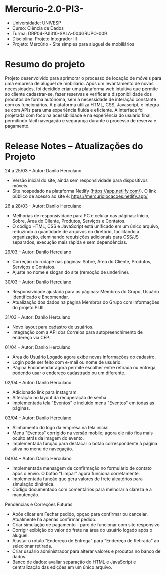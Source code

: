 # Mercurio-2.0-PI3-
- Universidade: UNIVESP
- Curso: Ciência de Dados
- Turma: DRP04-PJI310-SALA-004GRUPO-009
- Disciplina: Projeto Integrador III
- Projeto: Mercúrio - Site simples para aluguel de mobiliários

# Resumo do projeto
Projeto desenvolvido para aprimorar o processo de locação de móveis para uma empresa de aluguel de mobiliário. Após um levantamento de novas necessidades, foi decidido criar uma plataforma web intuitiva que permite ao cliente cadastrar-se, fazer reservas e verificar a disponibilidade dos produtos de forma autônoma, sem a necessidade de interação constante com os funcionários.
A plataforma utiliza HTML, CSS, Javascript, e integra-se com APIs para uma experiência fluida e eficiente. A interface foi projetada com foco na acessibilidade e na experiência do usuário final, permitindo fácil navegação e segurança durante o processo de reserva e pagamento.

# Release Notes – Atualizações do Projeto

24 a 25/03 – Autor: Danilo Herculano 
- Versão inicial do site, ainda sem responsividade para dispositivos móveis.
- Site hospedado na plataforma Netlify (https://app.netlify.com/). O link público de acesso ao site é: https://mercuriolocacoes.netlify.app/
  
26 a 28/03 – Autor: Danilo Herculano 
- Melhorias de responsividade para PC e celular nas páginas: Início, Sobre, Área do Cliente, Produtos, Serviços e Contatos.
- O código HTML, CSS e JavaScript está unificado em um único arquivo, reduzindo a quantidade de arquivos no diretório, facilitando a organização, eleminando requisições adicionais para CSS/JS separados, execução mais rápida e sem dependências.

29/03 – Autor: Danilo Herculano  
- Correção do rodapé nas páginas: Sobre, Área do Cliente, Produtos, Serviços e Contatos.  
- Ajuste no nome e slogan do site (remoção de underline).  

30/03 – Autor: Danilo Herculano  
- Responsividade ajustada para as páginas: Membros do Grupo, Usuário Identificado e Encomendar.  
- Atualização dos dados na página Membros do Grupo com informações do projeto PI.III.  

31/03 – Autor: Danilo Herculano  
- Novo layout para cadastro de usuários.  
- Integração com a API dos Correios para autopreenchimento de endereço via CEP.  

01/04 – Autor: Danilo Herculano  
- Área do Usuário Logado agora exibe novas informações do cadastro.  
- Login pode ser feito com e-mail ou nome de usuário.  
- Página Encomendar agora permite escolher entre retirada ou entrega, podendo usar o endereço cadastrado ou um diferente.  

02/04 – Autor: Danilo Herculano  
- Adicionado link para Instagram.  
- Alteração no layout da recuperação de senha.  
- Implementada tela "Eventos" e incluído menu "Eventos" em todas as páginas.  

03/04 – Autor: Danilo Herculano
- Alinhamento do logo da empresa na tela inicial.
- Menu "Eventos" corrigido na versão mobile; agora ele não fica mais oculto atrás da imagem do evento.
- Implementada função para destacar o botão correspondente à página ativa no menu de navegação.

04/04 – Autor: Danilo Herculano
- Implementada mensagem de confirmação no formulário de contato após o envio. O botão "Limpar" agora funciona corretamente.
- Implementada função que gera valores de frete aleatórios para simulação dinâmica.
- Código documentado com comentários para melhorar a clareza e a manutenção.


Pendências e Correções Futuras
- Após clicar em Fechar pedido, opçao para confirmar ou cancelar. Atualmente há apenas confirmar pedido.
- Criar simulação de pagamento - paro de funcionar com site responsivo
- Corrigir exibição do valor do frete na área do usuário logado após o aluguel.  
- Ajustar o rótulo "Endereço de Entrega" para "Endereço de Retirada" ao selecionar retirada.  
- Criar usuário administrador para alterar valores e produtos no banco de dados.
- Banco de dados: avaliar separação do HTML e JavaScript e centralização das edições em um único arquivo.  
